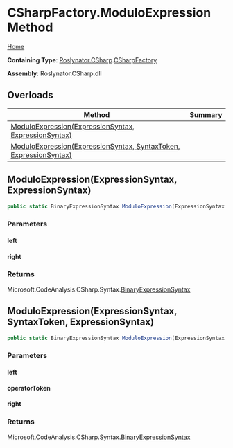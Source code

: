 <a name="_Top"></a>

# CSharpFactory\.ModuloExpression Method

[Home](../../../../README.md#_Top)

**Containing Type**: [Roslynator.CSharp](../../README.md#_Top)\.[CSharpFactory](../README.md#_Top)

**Assembly**: Roslynator\.CSharp\.dll

## Overloads

| Method | Summary |
| ------ | ------- |
| [ModuloExpression(ExpressionSyntax, ExpressionSyntax)](#Roslynator_CSharp_CSharpFactory_ModuloExpression_Microsoft_CodeAnalysis_CSharp_Syntax_ExpressionSyntax_Microsoft_CodeAnalysis_CSharp_Syntax_ExpressionSyntax_) | |
| [ModuloExpression(ExpressionSyntax, SyntaxToken, ExpressionSyntax)](#Roslynator_CSharp_CSharpFactory_ModuloExpression_Microsoft_CodeAnalysis_CSharp_Syntax_ExpressionSyntax_Microsoft_CodeAnalysis_SyntaxToken_Microsoft_CodeAnalysis_CSharp_Syntax_ExpressionSyntax_) | |

## ModuloExpression\(ExpressionSyntax, ExpressionSyntax\) <a name="Roslynator_CSharp_CSharpFactory_ModuloExpression_Microsoft_CodeAnalysis_CSharp_Syntax_ExpressionSyntax_Microsoft_CodeAnalysis_CSharp_Syntax_ExpressionSyntax_"></a>

```csharp
public static BinaryExpressionSyntax ModuloExpression(ExpressionSyntax left, ExpressionSyntax right)
```

### Parameters

#### left

#### right

### Returns

Microsoft\.CodeAnalysis\.CSharp\.Syntax\.[BinaryExpressionSyntax](https://docs.microsoft.com/en-us/dotnet/api/microsoft.codeanalysis.csharp.syntax.binaryexpressionsyntax)

## ModuloExpression\(ExpressionSyntax, SyntaxToken, ExpressionSyntax\) <a name="Roslynator_CSharp_CSharpFactory_ModuloExpression_Microsoft_CodeAnalysis_CSharp_Syntax_ExpressionSyntax_Microsoft_CodeAnalysis_SyntaxToken_Microsoft_CodeAnalysis_CSharp_Syntax_ExpressionSyntax_"></a>

```csharp
public static BinaryExpressionSyntax ModuloExpression(ExpressionSyntax left, SyntaxToken operatorToken, ExpressionSyntax right)
```

### Parameters

#### left

#### operatorToken

#### right

### Returns

Microsoft\.CodeAnalysis\.CSharp\.Syntax\.[BinaryExpressionSyntax](https://docs.microsoft.com/en-us/dotnet/api/microsoft.codeanalysis.csharp.syntax.binaryexpressionsyntax)

